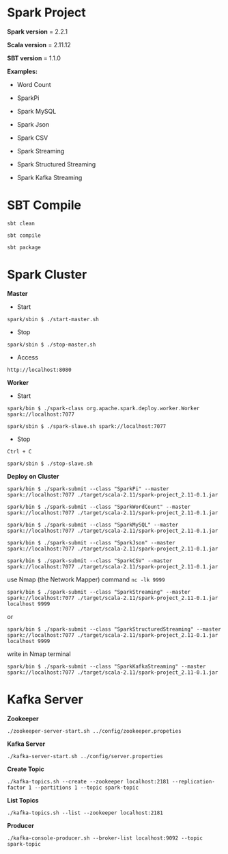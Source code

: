 # Spark Project

**Spark version** = 2.2.1

**Scala version** = 2.11.12

**SBT version** = 1.1.0

**Examples:**

 - Word Count
 
 - SparkPi
 
 - Spark MySQL

 - Spark Json

 - Spark CSV

 - Spark Streaming

 - Spark Structured Streaming

 - Spark Kafka Streaming
 
# SBT Compile

`sbt clean`

`sbt compile`

`sbt package` 
 
 
# Spark Cluster

  **Master**

 - Start
 
 `spark/sbin $ ./start-master.sh `
 
 - Stop 
 
 `spark/sbin $ ./stop-master.sh` 
 
 - Access
 
 `http://localhost:8080`
 
 **Worker**
   
 - Start
 
 `spark/bin $ ./spark-class org.apache.spark.deploy.worker.Worker spark://localhost:7077`

 `spark/sbin $ ./spark-slave.sh spark://localhost:7077`
 
 - Stop
 
 `Ctrl + C`

 `spark/sbin $ ./stop-slave.sh`
 
 **Deploy on Cluster**
 
 `spark/bin $ ./spark-submit --class "SparkPi" --master spark://localhost:7077 ./target/scala-2.11/spark-project_2.11-0.1.jar`
 
 `spark/bin $ ./spark-submit --class "SparkWordCount" --master spark://localhost:7077 ./target/scala-2.11/spark-project_2.11-0.1.jar`
 
 `spark/bin $ ./spark-submit --class "SparkMySQL" --master spark://localhost:7077 ./target/scala-2.11/spark-project_2.11-0.1.jar`

 `spark/bin $ ./spark-submit --class "SparkJson" --master spark://localhost:7077 ./target/scala-2.11/spark-project_2.11-0.1.jar`

 `spark/bin $ ./spark-submit --class "SparkCSV" --master spark://localhost:7077 ./target/scala-2.11/spark-project_2.11-0.1.jar`

 use Nmap (the Network Mapper) command `nc -lk 9999`
 
 `spark/bin $ ./spark-submit --class "SparkStreaming" --master spark://localhost:7077 ./target/scala-2.11/spark-project_2.11-0.1.jar localhost 9999` 
 
 or
 
 `spark/bin $ ./spark-submit --class "SparkStructuredStreaming" --master spark://localhost:7077 ./target/scala-2.11/spark-project_2.11-0.1.jar localhost 9999`
 
 write in Nmap terminal

 `spark/bin $ ./spark-submit --class "SparkKafkaStreaming" --master spark://localhost:7077 ./target/scala-2.11/spark-project_2.11-0.1.jar`

# Kafka Server

 **Zookeeper**

 `./zookeeper-server-start.sh ../config/zookeeper.propeties`

 **Kafka Server**

 `./kafka-server-start.sh ../config/server.properties`

 **Create Topic**

 `./kafka-topics.sh --create --zookeeper localhost:2181 --replication-factor 1 --partitions 1 --topic spark-topic`

 **List Topics**

 `./kafka-topics.sh --list --zookeeper localhost:2181`

 **Producer**

 `./kafka-console-producer.sh --broker-list localhost:9092 --topic spark-topic`
